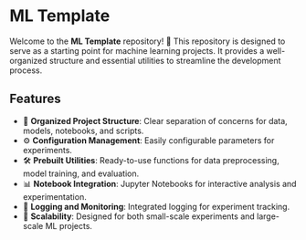 # ML Template

Welcome to the **ML Template** repository! 🚀 This repository is designed to serve as a starting point for machine learning projects. It provides a well-organized structure and essential utilities to streamline the development process.

## Features

- 📁 **Organized Project Structure**: Clear separation of concerns for data, models, notebooks, and scripts.
- ⚙️ **Configuration Management**: Easily configurable parameters for experiments.
- 🛠 **Prebuilt Utilities**: Ready-to-use functions for data preprocessing, model training, and evaluation.
- 📊 **Notebook Integration**: Jupyter Notebooks for interactive analysis and experimentation.
- 📝 **Logging and Monitoring**: Integrated logging for experiment tracking.
- 🚀 **Scalability**: Designed for both small-scale experiments and large-scale ML projects.